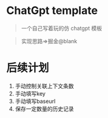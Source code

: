# ChatGpt template

> 一个自己写着玩的仿 chatgpt 模板


> 实现思路=>掘金@blank


# 后续计划
1. 手动控制关联上下文条数
2. 手动填写key
3. 手动填写baseurl
4. 保存一定数量的历史记录
